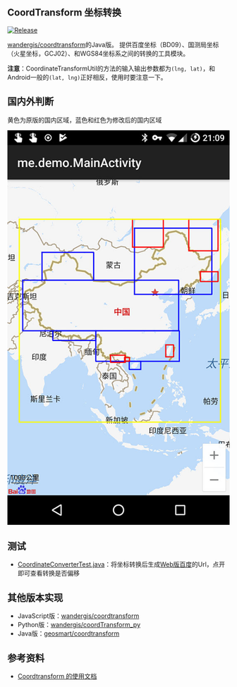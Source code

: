 CoordTransform 坐标转换
---

[![Release](https://jitpack.io/v/ipcjs/coordtransform.svg)](https://jitpack.io/#ipcjs/coordtransform)

[wandergis/coordtransform](https://github.com/wandergis/coordtransform)的Java版。
提供百度坐标（BD09）、国测局坐标（火星坐标，GCJ02）、和WGS84坐标系之间的转换的工具模块。  

**注意**：CoordinateTransformUtil的方法的输入输出参数都为`(lng, lat)`，和Android一般的`(lat, lng)`正好相反，使用时要注意一下。

## 国内外判断

黄色为原版的国内区域，蓝色和红色为修改后的国内区域

![国内的范围](doc/is_in_china.jpg)

## 测试

- [CoordinateConverterTest.java](/src/test/java/me/demo/util/geo/test/CoordinateConverterTest.java)：将坐标转换后生成[Web版百度](http://lbsyun.baidu.com/index.php?title=uri/api/web)的Url，点开即可查看转换是否偏移

## 其他版本实现

- JavaScript版：[wandergis/coordtransform](https://github.com/wandergis/coordtransform)
- Python版：[wandergis/coordTransform_py](https://github.com/wandergis/coordTransform_py)
- Java版：[geosmart/coordtransform](https://github.com/geosmart/coordtransform)

## 参考资料

- [Coordtransform 的使用文档](http://wandergis.com/coordtransform/)
